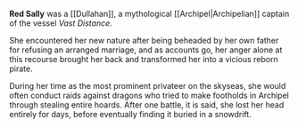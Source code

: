 **Red Sally** was a [[Dullahan]], a mythological [[Archipel|Archipelian]] captain of the vessel *Vast Distance*. 

She encountered her new nature after being beheaded by her own father for refusing an arranged marriage, and as accounts go, her anger alone at this recourse brought her back and transformed her into a vicious reborn pirate. 

During her time as the most prominent privateer on the skyseas, she would often conduct raids against dragons who tried to make footholds in Archipel through stealing entire hoards. After one battle, it is said, she lost her head entirely for days, before eventually finding it buried in a snowdrift.